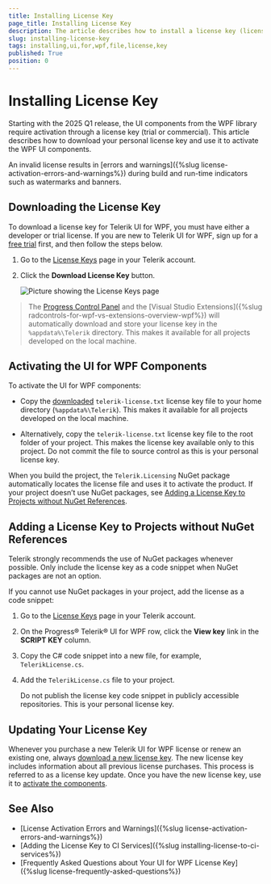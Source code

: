 ```yaml
---
title: Installing License Key
page_title: Installing License Key
description: The article describes how to install a license key (licensing) for the Telerik UI for WPF product.
slug: installing-license-key
tags: installing,ui,for,wpf,file,license,key
published: True
position: 0
---
```


# Installing License Key

Starting with the 2025 Q1 release, the UI components from the WPF library require activation through a license key (trial or commercial). This article describes how to download your personal license key and use it to activate the WPF UI components.

An invalid license results in [errors and warnings]({%slug license-activation-errors-and-warnings%}) during build and run-time indicators such as watermarks and banners.

## Downloading the License Key

To download a license key for Telerik UI for WPF, you must have either a developer or trial license. If you are new to Telerik UI for WPF, sign up for a [free trial](https://www.telerik.com/try/ui-for-wpf) first, and then follow the steps below.

1. Go to the [License Keys](https://www.telerik.com/account/your-licenses/license-keys) page in your Telerik account.

1. Click the __Download License Key__ button.
 
	![Picture showing the License Keys page](images/installing-license-key-0.png)

> The [Progress Control Panel](https://www.telerik.com/download-trial-file/v2/control-panel) and the [Visual Studio Extensions]({%slug radcontrols-for-wpf-vs-extensions-overview-wpf%}) will automatically download and store your license key in the `%appdata%\Telerik` directory. This makes it available for all projects developed on the local machine.	

## Activating the UI for WPF Components

To activate the UI for WPF components:

* Copy the [downloaded](#downloading-the-license-key) `telerik-license.txt` license key file to your home directory (`%appdata%\Telerik`). This makes it available for all projects developed on the local machine.	

* Alternatively, copy the `telerik-license.txt` license key file to the root folder of your project. This makes the license key available only to this project. Do not commit the file to source control as this is your personal license key.

When you build the project, the `Telerik.Licensing` NuGet package automatically locates the license file and uses it to activate the product. If your project doesn’t use NuGet packages, see [Adding a License Key to Projects without NuGet References](#adding-a-license-key-to-projects-without-nuget-references).

## Adding a License Key to Projects without NuGet References

Telerik strongly recommends the use of NuGet packages whenever possible. Only include the license key as a code snippet when NuGet packages are not an option.

If you cannot use NuGet packages in your project, add the license as a code snippet:

1. Go to the [License Keys](https://www.telerik.com/account/your-licenses/license-keys) page in your Telerik account.

1. On the Progress® Telerik® UI for WPF row, click the __View key__ link in the __SCRIPT KEY__ column. 

1. Copy the C# code snippet into a new file, for example, `TelerikLicense.cs`. 

1. Add the `TelerikLicense.cs` file to your project. 

	Do not publish the license key code snippet in publicly accessible repositories. This is your personal license key.

## Updating Your License Key

Whenever you purchase a new Telerik UI for WPF license or renew an existing one, always [download a new license key](#downloading-the-license-key). The new license key includes information about all previous license purchases. This process is referred to as a license key update. Once you have the new license key, use it to [activate the components](#activating-the-ui-for-wpf-components).

## See Also  
* [License Activation Errors and Warnings]({%slug license-activation-errors-and-warnings%})
* [Adding the License Key to CI Services]({%slug installing-license-to-ci-services%})
* [Frequently Asked Questions about Your UI for WPF License Key]({%slug license-frequently-asked-questions%})

